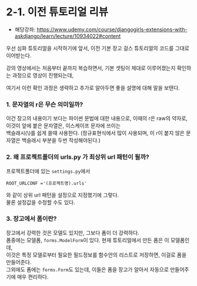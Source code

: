 # 2-1. 이전 튜토리얼 리뷰
- 해당강좌: https://www.udemy.com/course/djangogirls-extensions-with-askdjango/learn/lecture/10934022#content  

우선 심화 튜토리얼을 시작하기에 앞서, 이전 기본 장고 걸스 튜토리얼의 코드를 그대로 이어받는다.

강의 영상에서는 처음부터 끝까지 복습하면서, 기본 셋팅이 제대로 이루어졌는지 확인하는 과정으로 영상이 진행되는데,

여기서 이런 확인 과정은 생략하고 추가로 알아두면 좋을 설명에 대해 말을 보탠다.

### 1. 문자열의 r은 무슨 의미일까?

이건 장고의 내용이기 보다는 파이썬 문법에 대한 내용으로, 이때의 r은 raw의 약자로, 이것이 앞에 붙은 문자열은, 이스케이프 문자에 쓰이는   
백슬래시(\\)를 쉽게 쓸때 사용한다. (정규표현식에서 많이 사용되며, 이 r이 붙지 않은 문자열은 백슬래시 부분을 두번 작성해야된다.)


### 2. 왜 프로젝트폴더의 urls.py 가 최상위 url 패턴이 될까?

프로젝트폴더에 있는 ```settings.py```에서
```py3
ROOT_URLCONF ='(프로젝트명).urls'
``` 
와 같이 상위 url 패턴을 설정으로 지정했기에 그렇다.  
물론 설정값을 수정할 수도 있다.

### 3. 장고에서 폼이란?

장고에서 강력한 것은 모델도 있지만, 그보다 폼이 더 강력하다.   
폼중에는 모델폼, ```forms.ModelForm```이 있다. 현재 튜토리얼에서 만든 폼은 이 모델폼인데,  
이것은 특정 모델로부터 필요한 필드정보를 함수안의 리스트로 저장하면, 이걸로 폼을 만들어준다.  
그외에도 폼에는 ```forms.Form```도 있는데, 이들은 폼을 장고가 알아서 자동으로 만들어주기에 매우 편리하다.

